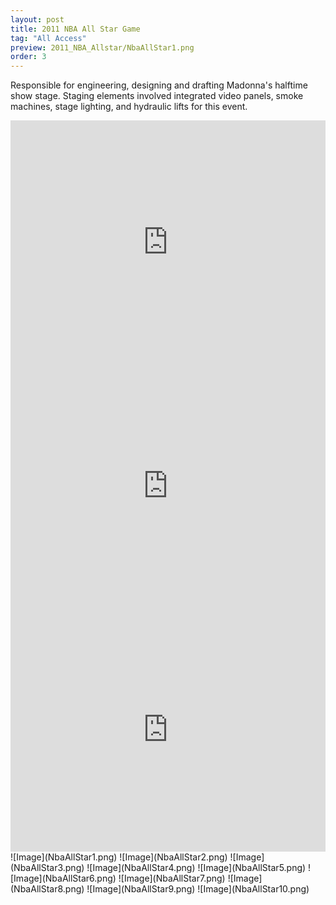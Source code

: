 ```yaml
---
layout: post
title: 2011 NBA All Star Game
tag: "All Access"
preview: 2011_NBA_Allstar/NbaAllStar1.png
order: 3
---
```

Responsible for engineering, designing and drafting Madonna's halftime show stage. Staging elements involved integrated video panels, smoke machines, stage lighting, and hydraulic lifts for this event.

<iframe frameborder="0" scrolling="no" height="390" width="100%" src="https://www.youtube.com/embed/aBmU7m_dy88" allow="autoplay; encrypted-media" allowfullscreen></iframe>
 <iframe frameborder="0" scrolling="no" height="390" width="100%" src="https://www.youtube.com/embed/6jlKv8lBW90" allow="autoplay; encrypted-media" allowfullscreen></iframe>
 <iframe frameborder="0" scrolling="no" height="390" width="100%" src="https://www.youtube.com/embed/phq0ZF5Epw0" allow="autoplay; encrypted-media" allowfullscreen></iframe>
![Image](NbaAllStar1.png)
![Image](NbaAllStar2.png)
![Image](NbaAllStar3.png)
![Image](NbaAllStar4.png)
![Image](NbaAllStar5.png)
![Image](NbaAllStar6.png)
![Image](NbaAllStar7.png)
![Image](NbaAllStar8.png)
![Image](NbaAllStar9.png)
![Image](NbaAllStar10.png)
